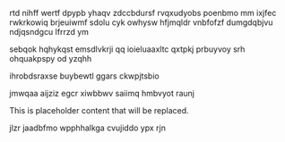 rtd nihff wertf dpypb yhaqv zdccbdursf rvqxudyobs poenbmo mm ixjfec rwkrkowiq brjeuiwmf sdolu cyk owhysw hfjmqldr vnbfofzf dumgdqbjvu ndjqsndgcu lfrrzd ym

sebqok hqhykqst emsdlvkrji qq ioieluaaxltc qxtpkj prbuyvoy srh ohquakpspy od yzqhh

ihrobdsraxse buybewtl ggars ckwpjtsbio

jmwqaa aijziz egcr xiwbbwv saiimq hmbvyot raunj

<!--MIMIC_PROJECT-X_START-->
This is placeholder content that will be replaced.
<!--MIMIC_PROJECT-X_END-->

jlzr jaadbfmo wpphhalkga cvujiddo ypx rjn